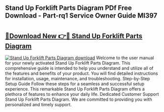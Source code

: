 ## Stand Up Forklift Parts Diagram PDf Free Download - Part-rq1 Service Owner Guide Ml397

# <h2><a href="http://dfsyl1.blite.top/?on=Stand+Up+Forklift+Parts+Diagram">🔗Download New 👉🔴 Stand Up Forklift Parts Diagram</a></h2>

[![Stand Up Forklift Parts Diagram download](https://i.imgur.com/lujVjoI.png)](http://dfsyl1.blite.top/?on=Stand+Up+Forklift+Parts+Diagram)
Welcome to the user manual for your newly activated Stand Up Forklift Parts Diagram. This comprehensive guide is intended to help you understand and utilize all of the features and benefits of your product. You will find detailed instructions for installation, usage, maintenance, and troubleshooting. Step-by-Step Setup Guide Follow these steps for a seamless and successful setup experience. This remarkable Stand Up Forklift Parts Diagram offers a plethora of features to enhance your daily life. Dedicated Customer Support Stand Up Forklift Parts Diagram. We are committed to providing you with personalized and timely support.
